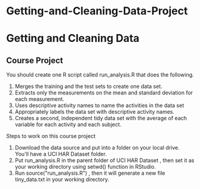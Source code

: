 # Getting-and-Cleaning-Data-Project

# Getting and Cleaning Data

## Course Project

You should create one R script called run_analysis.R that does the following.

1. Merges the training and the test sets to create one data set.
2. Extracts only the measurements on the mean and standard deviation for each measurement.
3. Uses descriptive activity names to name the activities in the data set
4. Appropriately labels the data set with descriptive activity names.
5. Creates a second, independent tidy data set with the average of each variable for each activity and each subject.

Steps to work on this course project

1. Download the data source and put into a folder on your local drive. You'll have a  UCI HAR Dataset  folder.
2. Put  run_analysis.R  in the parent folder of  UCI HAR Dataset , then set it as your working directory using  setwd()  function in RStudio.
3. Run  source("run_analysis.R") , then it will generate a new file  tiny_data.txt  in your working directory.

